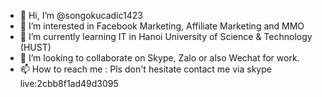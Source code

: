 - 👋 Hi, I’m @songokucadic1423
- 👀 I’m interested in Facebook Marketing, Affiliate Marketing and MMO
- 🌱 I’m currently learning IT in Hanoi University of Science & Technology (HUST)
- 💞️ I’m looking to collaborate on Skype, Zalo or also Wechat for work.
- 📫 How to reach me : Pls don't hesitate contact me via skype live:2cbb8f1ad49d3095

<!---
songokucadic1423/songokucadic1423 is a ✨ special ✨ repository because its `README.md` (this file) appears on your GitHub profile.
You can click the Preview link to take a look at your changes.
--->
